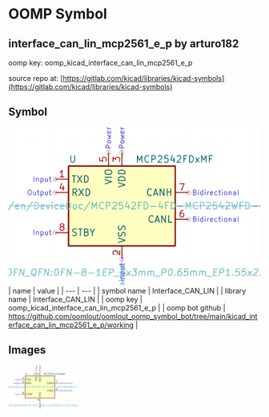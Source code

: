 # OOMP Symbol  
## interface_can_lin_mcp2561_e_p  by arturo182  
  
oomp key: oomp_kicad_interface_can_lin_mcp2561_e_p  
  
source repo at: [https://gitlab.com/kicad/libraries/kicad-symbols](https://gitlab.com/kicad/libraries/kicad-symbols)  
## Symbol  
  
[![working.png](working_600.png)](working.png)  
| name | value | 
| --- | --- | 
| symbol name | Interface_CAN_LIN | 
| library name | Interface_CAN_LIN | 
| oomp key | oomp_kicad_interface_can_lin_mcp2561_e_p | 
| oomp bot github | https://github.com/oomlout/oomlout_oomp_symbol_bot/tree/main/kicad_interface_can_lin_mcp2561_e_p/working | 
## Images  
  
[![working.png](working_140.png)](working.png)  
